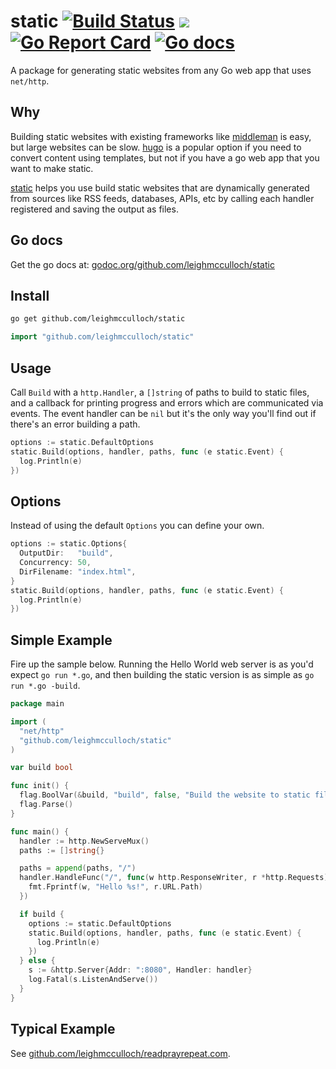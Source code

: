 # static [![Build Status](https://travis-ci.org/leighmcculloch/static.svg?branch=master)](https://travis-ci.org/leighmcculloch/static) ![](https://img.shields.io/badge/coverage-100%-brightgreen.svg) [![Go Report Card](https://goreportcard.com/badge/github.com/leighmcculloch/static)](https://goreportcard.com/report/github.com/leighmcculloch/static) [![Go docs](https://img.shields.io/badge/godoc-reference-blue.svg)](https://godoc.org/github.com/leighmcculloch/static)

A package for generating static websites from any Go web app that uses `net/http`.

## Why

Building static websites with existing frameworks like [middleman](https://github.com/middleman/middleman) is easy, but large websites can be slow. [hugo](https://github.com/spf13/hugo) is a popular option if you need to convert content using templates, but not if you have a go web app that you want to make static.

[static](https://github.com/leighmcculloch/static) helps you use build static websites that are dynamically generated from sources like RSS feeds, databases, APIs, etc by calling each handler registered and saving the output as files.

## Go docs

Get the go docs at: [godoc.org/github.com/leighmcculloch/static](https://godoc.org/github.com/leighmcculloch/static)

## Install

```bash
go get github.com/leighmcculloch/static
```

```go
import "github.com/leighmcculloch/static"
```

## Usage

Call `Build` with a `http.Handler`, a `[]string` of paths to build to static files, and a callback for printing progress and errors which are communicated via events. The event handler can be `nil` but it's the only way you'll find out if there's an error building a path.

```go
options := static.DefaultOptions
static.Build(options, handler, paths, func (e static.Event) {
  log.Println(e)
})
```

## Options

Instead of using the default `Options` you can define your own.

```go
options := static.Options{
  OutputDir:   "build",
  Concurrency: 50,
  DirFilename: "index.html",
}
static.Build(options, handler, paths, func (e static.Event) {
  log.Println(e)
})
```

## Simple Example

Fire up the sample below. Running the Hello World web server is as you'd expect `go run *.go`, and then building the static version is as simple as `go run *.go -build`.

```go
package main

import (
  "net/http"
  "github.com/leighmcculloch/static"
)

var build bool

func init() {
  flag.BoolVar(&build, "build", false, "Build the website to static files rather than run the web server.")
  flag.Parse()
}

func main() {
  handler := http.NewServeMux()
  paths := []string{}

  paths = append(paths, "/")
  handler.HandleFunc("/", func(w http.ResponseWriter, r *http.Requests) {
    fmt.Fprintf(w, "Hello %s!", r.URL.Path)
  })

  if build {
    options := static.DefaultOptions
    static.Build(options, handler, paths, func (e static.Event) {
      log.Println(e)
    })
  } else {
    s := &http.Server{Addr: ":8080", Handler: handler}
    log.Fatal(s.ListenAndServe())
  }
}
```

## Typical Example

See [github.com/leighmcculloch/readprayrepeat.com](https://github.com/leighmcculloch/readprayrepeat.com).
